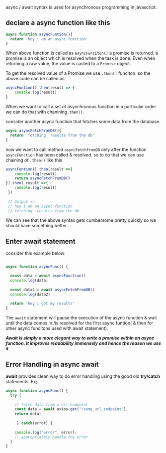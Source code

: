 async / await syntax is used for asynchronous programming in javascript.

## declare a async function like this
```js
async function asyncFuntion(){
  return 'hey i am an async function'
}
```
When above function is called as `asyncFunciton()` a promise is returned. a promise is an object which is resolved when the task is done. Even when returning a raw value, the value is casted to a `Promise` object.


To get the resolved value of a Promise we use `.then()` funciton. so the above code can be called as
```js
asyncFuntion().then(result => {
    console.log(result)
}
```


When we want to call a set of asynchronous function in a particular order we can do that with chanining`.then()`.

consider another async function that fetches some data from the database.

```js
async asyncFetchFromDB(){
  return 'fetching  results from the db'
}
```

now we want to call method `asyncFetchFromDB` only after the function `asyncFunction` has been called & resolved. so to do that we can use chaining of `.then()` like this

```js
asyncFuntion().then(result =>{
    console.log(result)
    return asyncFetchFromDB()
}).then( result =>{
    console.log(result)
 })
 
 // Output =>
 // hey i am an async function
 // fetching  results from the db
 ```
We can see that the above syntax gets cumbersome pretty quickly so we should have something better..

## Enter await statement
consider this example below:

```js

async function asyncFunc() {

  const data = await asyncFunction()
  console.log(data)
  
  const data2 = await asyncFetchFromDB()
  console.log(data2)
  
  return 'hey i got my results'
}
```
The `await` statement will pause the execution of the async function & wait until the data comes in /is resolved for the first async funtion( & then for other async funcitons used with await statement).

***Await is simply a more elegant way to write a promise within an async function. It improves readability immensely and hence the reason we use it***



## Error Handling in async await

**await** provides clean way to do error handling using the good old **try/catch** statements. Ex;
```js
async function asyncFunc() {
  try {
  
    // fetch data from a url endpoint
    const data = await axios.get("/some_url_endpoint");
    return data;
    
     } catch(error) {
  
    console.log("error", error);
    // appropriately handle the error
  }
}
```
  



